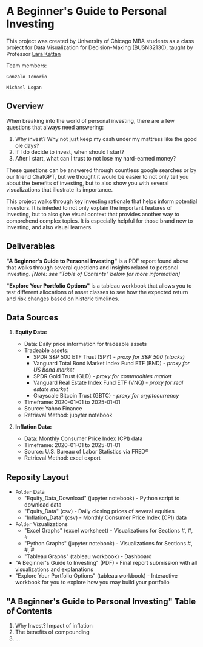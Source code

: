 # A Beginner's Guide to Personal Investing
This project was created by University of Chicago MBA students as a class project for Data Visualization for Decision-Making (BUSN32130), taught by Professor [Lara Kattan](https://www.chicagobooth.edu/faculty/directory/k/lara-kattan)

Team members:

    Gonzalo Tenorio
  
    Michael Logan

## Overview
When breaking into the world of personal investing, there are a few questions that always need answering:
1. Why invest? Why not just keep my cash under my mattress like the good ole days?
2. If I do decide to invest, when should I start?
3. After I start, what can I trust to not lose my hard-earned money?

These questions can be answered through countless google searches or by our friend ChatGPT, but we thought it would be easier to not only tell you about the benefits of investing, but to also show you with several visualizations that illustrate its importance.

This project walks through key investing rationale that helps inform potential investors. It is inteded to not only explain the important features of investing, but to also give visual context that provides another way to comprehend complex topics. It is especially helpful for those brand new to investing, and also visual learners.

## Deliverables
**"A Beginner's Guide to Personal Investing"** is a PDF report found above that walks through several questions and insights related to personal investing. *[Note: see "Table of Contents" below for more information]* 

**"Explore Your Portfolio Options"** is a tableau workbook that allows you to test different allocations of asset classes to see how the expected return and risk changes based on historic timelines. 

## Data Sources
1. **Equity Data:**
   * Data: Daily price information for tradeable assets
   * Tradeable assets:
      * SPDR S&P 500 ETF Trust (SPY) - *proxy for S&P 500 (stocks)*
      * Vanguard Total Bond Market Index Fund ETF (BND) - *proxy for US bond market*
      * SPDR Gold Trust (GLD) - *proxy for commodities market*
      * Vanguard Real Estate Index Fund ETF (VNQ) - *proxy for real estate market*
      * Grayscale Bitcoin Trust (GBTC) - *proxy for cryptocurrency*
   * Timeframe: 2020-01-01 to 2025-01-01
   * Source: Yahoo Finance
   * Retrieval Method: jupyter notebook

2. **Inflation Data:**
   * Data: Monthly Consumer Price Index (CPI) data
   * Timeframe: 2020-01-01 to 2025-01-01
   * Source: U.S. Bureau of Labor Statistics via FRED®
   * Retrieval Method: excel export 

## Reposity Layout
* `Folder` Data
  * "Equity_Data_Download" (jupyter notebook) - Python script to download data
  * "Equity_Data" (csv) - Daily closing prices of several equities
  * "Inflation_Data" (csv) - Monthly Consumer Price Index (CPI) data
* `Folder` Vizualizations
  * "Excel Graphs" (excel worksheet) - Visualizations for Sections #, #, #
  * "Python Graphs" (jupyter notebook) - Visualizations for Sections #, #, #
  * "Tableau Graphs" (tableau workbook) - Dashboard
* "A Beginner's Guide to Investing" (PDF) - Final report submission with all visualizations and explanations
* "Explore Your Portfolio Options" (tableau workbook) - Interactive workbook for you to explore how you may build your portfolio

## "A Beginner's Guide to Personal Investing" Table of Contents
1. Why Invest? Impact of inflation
2. The benefits of compounding
3. ...

